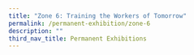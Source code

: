 ```yaml
---
title: "Zone 6: Training the Workers of Tomorrow"
permalink: /permanent-exhibition/zone-6
description: ""
third_nav_title: Permanent Exhibitions
---
```



